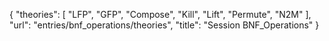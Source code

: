 {
    "theories": [
        "LFP",
        "GFP",
        "Compose",
        "Kill",
        "Lift",
        "Permute",
        "N2M"
    ],
    "url": "entries/bnf_operations/theories",
    "title": "Session BNF_Operations"
}